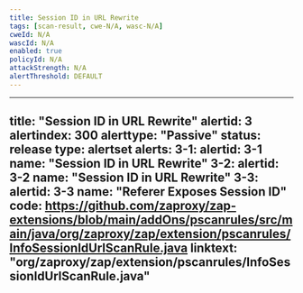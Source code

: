 ```yaml
---
title: Session ID in URL Rewrite
tags: [scan-result, cwe-N/A, wasc-N/A]
cweId: N/A
wascId: N/A
enabled: true
policyId: N/A
attackStrength: N/A
alertThreshold: DEFAULT
---
```


---
title: "Session ID in URL Rewrite"
alertid: 3
alertindex: 300
alerttype: "Passive"
status: release
type: alertset
alerts:
   3-1:
      alertid: 3-1
      name: "Session ID in URL Rewrite"
   3-2:
      alertid: 3-2
      name: "Session ID in URL Rewrite"
   3-3:
      alertid: 3-3
      name: "Referer Exposes Session ID"
code: https://github.com/zaproxy/zap-extensions/blob/main/addOns/pscanrules/src/main/java/org/zaproxy/zap/extension/pscanrules/InfoSessionIdUrlScanRule.java
linktext: "org/zaproxy/zap/extension/pscanrules/InfoSessionIdUrlScanRule.java"
---
